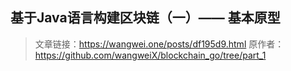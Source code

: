 ## 基于Java语言构建区块链（一）—— 基本原型

> 文章链接：https://wangwei.one/posts/df195d9.html
> 原作者：https://github.com/wangweiX/blockchain_go/tree/part_1
